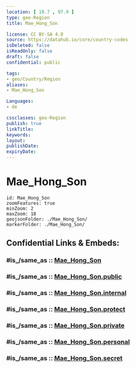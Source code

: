 ```yaml
---
location: [ 18.7 , 97.9 ] 
type: geo-Region
title: Mae_Hong_Son

license: CC BY-SA 4.0
source: https://datahub.io/core/country-codes
isDeleted: false
isReadOnly: false
draft: false
confidential: public

tags:
- geo/Country/Region
aliases:
- Mae_Hong_Son

Languages:
- de

cssclasses: geo-Region
publish: true
linkTitle: 
keywords: 
layout: 
publishDate: 
expiryDate: 
---
```


# Mae_Hong_Son

```leaflet
id: Mae_Hong_Son
zoomFeatures: true 
minZoom: 2 
maxZoom: 18
geojsonFolder: ./Mae_Hong_Son/
markerFolder: ./Mae_Hong_Son/
```


## Confidential Links & Embeds: 

### #is_/same_as :: [Mae_Hong_Son](/_Standards/Earth/Continent/Asia/Asia~South~East/Thailand/Provinces~Thailand/Mae_Hong_Son.md) 

### #is_/same_as :: [Mae_Hong_Son.public](/_public/Earth/Continent/Asia/Asia~South~East/Thailand/Provinces~Thailand/Mae_Hong_Son.public.md) 

### #is_/same_as :: [Mae_Hong_Son.internal](/_internal/Earth/Continent/Asia/Asia~South~East/Thailand/Provinces~Thailand/Mae_Hong_Son.internal.md) 

### #is_/same_as :: [Mae_Hong_Son.protect](/_protect/Earth/Continent/Asia/Asia~South~East/Thailand/Provinces~Thailand/Mae_Hong_Son.protect.md) 

### #is_/same_as :: [Mae_Hong_Son.private](/_private/Earth/Continent/Asia/Asia~South~East/Thailand/Provinces~Thailand/Mae_Hong_Son.private.md) 

### #is_/same_as :: [Mae_Hong_Son.personal](/_personal/Earth/Continent/Asia/Asia~South~East/Thailand/Provinces~Thailand/Mae_Hong_Son.personal.md) 

### #is_/same_as :: [Mae_Hong_Son.secret](/_secret/Earth/Continent/Asia/Asia~South~East/Thailand/Provinces~Thailand/Mae_Hong_Son.secret.md)

